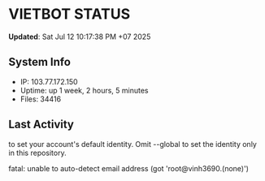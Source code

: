 # VIETBOT STATUS
**Updated**: Sat Jul 12 10:17:38 PM +07 2025

## System Info
- IP: 103.77.172.150
- Uptime: up 1 week, 2 hours, 5 minutes
- Files: 34416

## Last Activity

to set your account's default identity.
Omit --global to set the identity only in this repository.

fatal: unable to auto-detect email address (got 'root@vinh3690.(none)')
